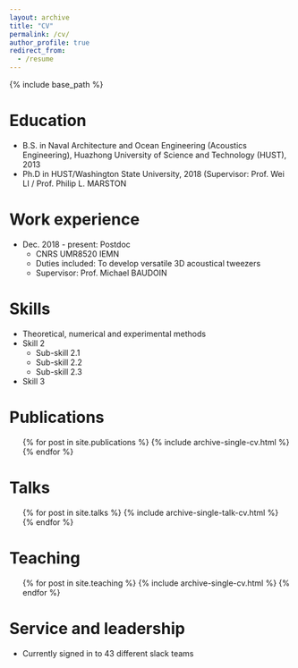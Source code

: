 ```yaml
---
layout: archive
title: "CV"
permalink: /cv/
author_profile: true
redirect_from:
  - /resume
---
```


{% include base_path %}

Education
======
* B.S. in Naval Architecture and Ocean Engineering (Acoustics Engineering), Huazhong University of Science and Technology (HUST), 2013
* Ph.D in HUST/Washington State University, 2018 (Supervisor: Prof. Wei LI / Prof. Philip L. MARSTON

Work experience
======
* Dec. 2018 - present: Postdoc
  * CNRS UMR8520 IEMN
  * Duties included: To develop versatile 3D acoustical tweezers
  * Supervisor: Prof. Michael BAUDOIN

  
Skills
======
* Theoretical, numerical and experimental methods
* Skill 2
  * Sub-skill 2.1
  * Sub-skill 2.2
  * Sub-skill 2.3
* Skill 3

Publications
======
  <ul>{% for post in site.publications %}
    {% include archive-single-cv.html %}
  {% endfor %}</ul>
  
Talks
======
  <ul>{% for post in site.talks %}
    {% include archive-single-talk-cv.html %}
  {% endfor %}</ul>
  
Teaching
======
  <ul>{% for post in site.teaching %}
    {% include archive-single-cv.html %}
  {% endfor %}</ul>
  
Service and leadership
======
* Currently signed in to 43 different slack teams
